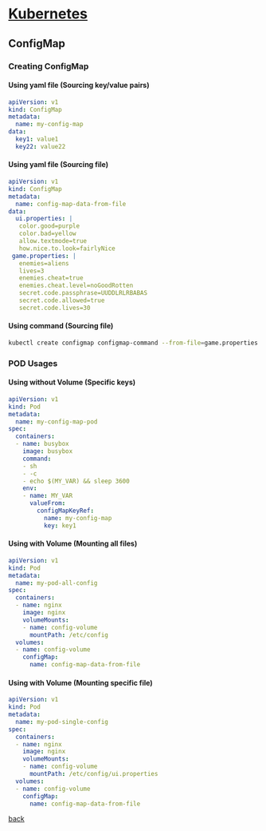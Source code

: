 
# [Kubernetes](./index)

## ConfigMap

### Creating ConfigMap

#### Using yaml file (Sourcing key/value pairs)

```yaml
apiVersion: v1
kind: ConfigMap
metadata:
  name: my-config-map
data:
  key1: value1
  key22: value22
```

#### Using yaml file (Sourcing file)

```yaml
apiVersion: v1
kind: ConfigMap
metadata:
  name: config-map-data-from-file
data:
  ui.properties: |
   color.good=purple
   color.bad=yellow
   allow.textmode=true
   how.nice.to.look=fairlyNice
 game.properties: |
   enemies=aliens
   lives=3
   enemies.cheat=true
   enemies.cheat.level=noGoodRotten
   secret.code.passphrase=UUDDLRLRBABAS
   secret.code.allowed=true
   secret.code.lives=30
```

#### Using command (Sourcing file)

```bash
kubectl create configmap configmap-command --from-file=game.properties --from-file=ui.properties
```

### POD Usages 

#### Using without Volume (Specific keys)

```yaml
apiVersion: v1
kind: Pod
metadata:
  name: my-config-map-pod
spec:
  containers:
  - name: busybox
    image: busybox
    command:
    - sh
    - -c
    - echo $(MY_VAR) && sleep 3600
    env:
    - name: MY_VAR
      valueFrom:
        configMapKeyRef:
          name: my-config-map
          key: key1
 ```

#### Using with Volume (Mounting all files)

```yaml
apiVersion: v1
kind: Pod
metadata:
  name: my-pod-all-config
spec:
  containers:
  - name: nginx
    image: nginx
    volumeMounts:
    - name: config-volume
      mountPath: /etc/config
  volumes:
  - name: config-volume
    configMap:
      name: config-map-data-from-file
```

#### Using with Volume (Mounting specific file)

```yaml
apiVersion: v1
kind: Pod
metadata:
  name: my-pod-single-config
spec:
  containers:
  - name: nginx
    image: nginx
    volumeMounts:
    - name: config-volume
      mountPath: /etc/config/ui.properties
  volumes:
  - name: config-volume
    configMap:
      name: config-map-data-from-file
```

[back](./)
